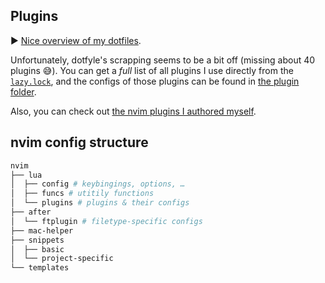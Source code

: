 <!-- vale Google.FirstPerson = NO -->
## Plugins

▶️ [Nice overview of my dotfiles](https://dotfyle.com/chrisgrieser/config-nvim).

<!-- vale Vale.Spelling = NO -->
Unfortunately, dotfyle's scrapping seems to be a bit off (missing about 40 plugins 😅). You can get a *full* list of all plugins I use directly from the [`lazy.lock`](./lazy-lock.json), and the configs of those plugins can be found in [the plugin folder](./lua/plugins).
<!-- vale Vale.Spelling = YES -->

Also, you can check out [the nvim plugins I authored myself](https://github.com/chrisgrieser?tab=repositories&q=nvim&type=source&language=&sort=stargazers).

## nvim config structure

```bash
nvim
├── lua
│  ├── config # keybingings, options, …
│  ├── funcs # utitily functions
│  └── plugins # plugins & their configs
├── after
│  └── ftplugin # filetype-specific configs
├── mac-helper
├── snippets
│  ├── basic
│  └── project-specific
└── templates
```
